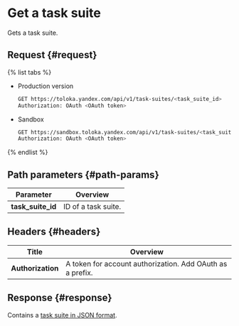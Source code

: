 # Get a task suite

Gets a task suite.

## Request {#request}

{% list tabs %}

- Production version

  ```bash
  GET https://toloka.yandex.com/api/v1/task-suites/<task_suite_id>
  Authorization: OAuth <OAuth token>
  ```

- Sandbox

  ```bash
  GET https://sandbox.toloka.yandex.com/api/v1/task-suites/<task_suite_id>
  Authorization: OAuth <OAuth token>
  ```

{% endlist %}

## Path parameters {#path-params}

Parameter | Overview
----- | -----
**task_suite_id** | ID of a task suite.


## Headers {#headers}

Title | Overview
----- | -----
**Authorization** | A token for account authorization. Add OAuth as a prefix.


## Response {#response}

Contains a [task suite in JSON format](create-task-suite.md#body).
